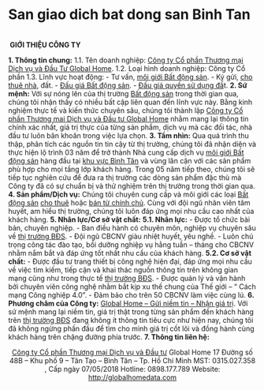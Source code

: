 # San giao dich bat dong san Binh Tan
<p style="text-align: left;">                                                                                                                          <strong>     GIỚI THIỆU CÔNG TY</strong></p>
<strong>1. Thông tin chung:</strong>
1.1. Tên doanh nghiệp: <a href="https://globalhomedata.com/">Công ty Cổ phần Thương mại Dịch vụ và Đầu Tư Global Home</a>.
1.2. Loại hình doanh nghiệp: Công ty Cổ phần
1.3. Lĩnh vực hoạt động:
- Tư vấn, <a href="https://globalhomedata.com/">môi giới Bất động sản</a>.
- Ký gửi, <a href="https://globalhomedata.com/">cho thuê nhà</a>, đất.
- <a href="https://globalhomedata.com/">Đấu giá Bất động sản</a>.
- <a href="https://globalhomedata.com/">Đấu giá quyền sử dụng đấ</a>t.
<strong>2. Sứ mệnh:</strong>
Với sự nóng lên của thị trường <a href="http://globalhomedata.com">Bất động sản</a> trong thời gian qua, chúng tôi nhận thấy có nhiều bất cập liên quan đến lĩnh vực này. Bằng kinh nghiệm thực tế và kiến thức chuyên sâu, chúng tôi thành lập <a href="http://globalhomedata.com">Công ty Cổ phần Thương mai Dịch vụ và Đầu tư Global Home</a> nhằm mang lại thông tin chính xác nhất, giá trị thực của từng sản phẩm, dịch vụ mà các đối tác, nhà đầu tư luôn băn khoăn trong việc lựa chọn.
<strong>3. Tầm nhìn:</strong>
Qua quá trình thu thập, phân tích các nguồn tin tin cậy từ thị trường, chúng tôi đã nhận diện và thực hiện lộ trình 03 năm để trở thành Nhà cung cấp dịch vụ <a href="http://globalhomedata.com">môi giới Bất động sản</a> hàng đầu tại <a href="http://globalhomedata.com">khu vực Bình Tân</a> và vùng lân cận với các sản phẩm phù hợp cho mọi tầng lớp khách hàng. Trong 05 năm tiếp theo, chúng tôi sẽ tiếp tục nghiên cứu để đưa ra thị trường các dòng sản phẩm đặc thù mà Công ty đã có sự chuẩn bị và thử nghiệm trên thị trường trong thời gian qua.
<strong>4. Sản phẩm/Dịch vụ:</strong>
Chúng tôi chuyên cung cấp và môi giới các loại <a href="https://globalhomedata.com/">Bất động sản</a> <a href="http://globalhomedata.com">cho thuê</a> hoặc <a href="https://globalhomedata.com/">bán từ chính chủ</a>. Cùng với đội ngũ nhân viên tâm huyết, am hiểu thị trường, chúng tôi luôn đáp ứng mọi nhu cầu cao nhất của khách hàng.
<strong>5. Nhân lực/Cơ sở vật chất:</strong>
<strong>5.1. Nhân lực:</strong>
- Được tổ chức bài bản, chuyên nghiệp.
- Ban điều hành có chuyên môn, nghiệp vụ chuyên sâu về <a href="http://globalhomedata.com">thị trường BĐS</a>.
- Đội ngũ CBCNV giàu nhiệt huyết, yêu nghề.
- Luôn chú trọng công tác đào tạo, bồi dưỡng nghiệp vụ hằng tuần – tháng cho CBCNV nhằm nắm bắt và đáp ứng tốt nhất nhu cầu của khách hàng.
<strong>5.2. Cơ sở vật chất:</strong>
- Được đầu tư trang thiết bị công nghệ hiện đại, đáp ứng mọi nhu cầu về việc tìm kiếm, tiếp cận và khai thác nguồn thông tin trên không gian mạng cũng như trong thực tế <a href="http://globalhomedata.com">thị trường BĐS</a>.
- Được quản lý và vận hành bởi chuyên viên công nghệ nhằm bắt kịp xu thế chung của Thế giới – “ Cách mạng Công nghiệp 4.0”.
- Đảm bảo cho trên 50 CBCNV làm việc cùng lú.
<strong>6. Phương châm của Công ty:</strong>
<a href="http://globalhomedata.com">Global Home – Gửi niềm tin – Nhận giá trị</a>. Với sứ mệnh mang lại niềm tin, giá trị thật trong từng sản phẩm đến khách hàng trên <a href="http://globalhomedata.com">thị trường BĐS</a> đang không ít thông tin tiêu cực như hiện nay, chúng tôi đã không ngừng phấn đấu để tìm cho mình giá trị cốt lõi và đồng hành cùng khách hàng trên chặng đường phía trước.
<strong>7. Thông tin liên hệ:</strong>
<p style="text-align: center;"><a href="https://globalhomedata.com/">Công ty Cổ phần Thương mại Dịch vụ và Đầu tư</a>
Global Home
17 Đường số 48B – Khu phố 9 – Tân Tạo – Bình Tân – Tp. Hồ Chí Minh
MST: 0315.027.358 , Cấp ngày 07/05/2018
Hotline: 0898.177.789
Website: <a href="http://globalhomedata.com">http://globalhomedata.com</a></p>
